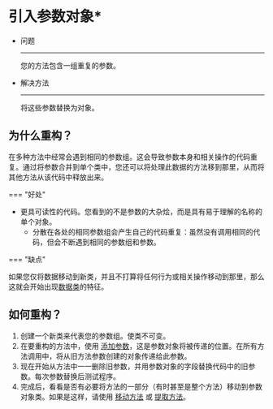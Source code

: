 # 引入参数对象*

<div class="grid cards" markdown>

- 问题

    ---

    您的方法包含一组重复的参数。

- 解决方法

    ---

    将这些参数替换为对象。

</div>

## 为什么重构？

在多种方法中经常会遇到相同的参数组。这会导致参数本身和相关操作的代码重复。通过将参数合并到单个类中，您还可以将处理此数据的方法移到那里，从而将其他方法从该代码中释放出来。

=== "好处"

  - 更具可读性的代码。您看到的不是参数的大杂烩，而是具有易于理解的名称的单个对象。
    - 分散在各处的相同参数组会产生自己的代码重复：虽然没有调用相同的代码，但会不断遇到相同的参数组和参数。

=== "缺点"

  如果您仅将数据移动到新类，并且不打算将任何行为或相关操作移动到那里，那么这就会开始出现[数据类](../../code-smells/dispensables/data-class.md)的特征。

## 如何重构？

1. 创建一个新类来代表您的参数组。使类不可变。
2. 在要重构的方法中，使用 [添加参数](./add-parameter.md)，这是参数对象将被传递的位置。在所有方法调用中，将从旧方法参数创建的对象传递给此参数。
3. 现在开始从方法中一一删除旧参数，并用参数对象的字段替换代码中的旧参数。每次参数替换后测试程序。
4. 完成后，看看是否有必要将方法的一部分（有时甚至是整个方法）移动到参数对象类。如果是这样，请使用 [移动方法](../moving-features-between-objects/move-method.md) 或 [提取方法](../composing-methods/extract-method.md)。